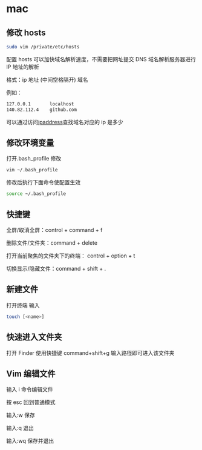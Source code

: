 # mac

## 修改 hosts

```bash
sudo vim /private/etc/hosts
```

配置 hosts 可以加快域名解析速度，不需要把网址提交 DNS 域名解析服务器进行 IP 地址的解析

格式：ip 地址 (中间空格隔开) 域名

例如：

```bash
127.0.0.1       localhost
140.82.112.4    github.com
```

可以通过访问[ipaddress](https://www.ipaddress.com)查找域名对应的 ip 是多少

## 修改环境变量

打开.bash_profile 修改

```bash
vim ~/.bash_profile
```

修改后执行下面命令使配置生效

```bash
source ~/.bash_profile
```

## 快捷键

全屏/取消全屏：control + command + f

删除文件/文件夹：command + delete

打开当前聚焦的文件夹下的终端： control + option + t

切换显示/隐藏文件：command + shift + .

## 新建文件

打开终端 输入

```bash
touch [<name>]
```

## 快速进入文件夹

打开 Finder 使用快捷键 command+shift+g 输入路径即可进入该文件夹

## Vim 编辑文件

输入 i 命令编辑文件

按 esc 回到普通模式

输入:w 保存

输入:q 退出

输入:wq 保存并退出
